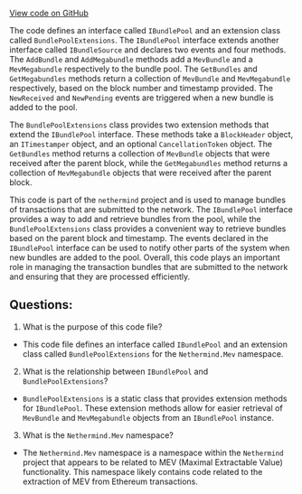 [View code on GitHub](https://github.com/nethermindeth/nethermind/Nethermind.Mev/Source/IBundlePool.cs)

The code defines an interface called `IBundlePool` and an extension class called `BundlePoolExtensions`. The `IBundlePool` interface extends another interface called `IBundleSource` and declares two events and four methods. The `AddBundle` and `AddMegabundle` methods add a `MevBundle` and a `MevMegabundle` respectively to the bundle pool. The `GetBundles` and `GetMegabundles` methods return a collection of `MevBundle` and `MevMegabundle` respectively, based on the block number and timestamp provided. The `NewReceived` and `NewPending` events are triggered when a new bundle is added to the pool.

The `BundlePoolExtensions` class provides two extension methods that extend the `IBundlePool` interface. These methods take a `BlockHeader` object, an `ITimestamper` object, and an optional `CancellationToken` object. The `GetBundles` method returns a collection of `MevBundle` objects that were received after the parent block, while the `GetMegabundles` method returns a collection of `MevMegabundle` objects that were received after the parent block.

This code is part of the `nethermind` project and is used to manage bundles of transactions that are submitted to the network. The `IBundlePool` interface provides a way to add and retrieve bundles from the pool, while the `BundlePoolExtensions` class provides a convenient way to retrieve bundles based on the parent block and timestamp. The events declared in the `IBundlePool` interface can be used to notify other parts of the system when new bundles are added to the pool. Overall, this code plays an important role in managing the transaction bundles that are submitted to the network and ensuring that they are processed efficiently.
## Questions: 
 1. What is the purpose of this code file?
- This code file defines an interface called `IBundlePool` and an extension class called `BundlePoolExtensions` for the `Nethermind.Mev` namespace.

2. What is the relationship between `IBundlePool` and `BundlePoolExtensions`?
- `BundlePoolExtensions` is a static class that provides extension methods for `IBundlePool`. These extension methods allow for easier retrieval of `MevBundle` and `MevMegabundle` objects from an `IBundlePool` instance.

3. What is the `Nethermind.Mev` namespace?
- The `Nethermind.Mev` namespace is a namespace within the `Nethermind` project that appears to be related to MEV (Maximal Extractable Value) functionality. This namespace likely contains code related to the extraction of MEV from Ethereum transactions.